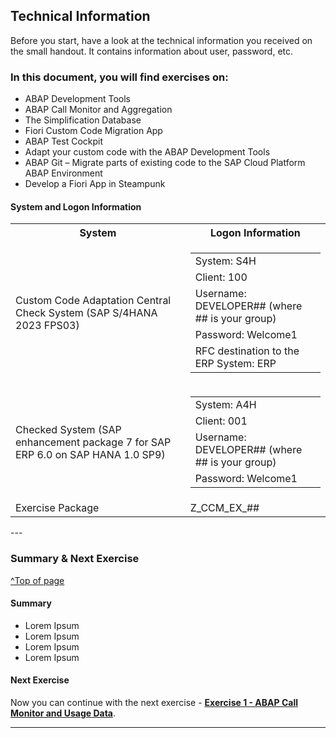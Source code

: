 
## Technical Information

<!-- Exercise Description -->
Before you start, have a look at the technical information you received on the small handout. It contains information about user, password, etc.


### In this document, you will find exercises on:
- ABAP Development Tools
- ABAP Call Monitor and Aggregation
- The Simplification Database
- Fiori Custom Code Migration App
- ABAP Test Cockpit
- Adapt your custom code with the ABAP Development Tools
- ABAP Git – Migrate parts of existing code to the SAP Cloud Platform ABAP Environment
- Develop a Fiori App in Steampunk

#### System and Logon Information

<table>
  <tr>
    <th>System</th>
    <th>Logon Information</th>
  </tr>
  <tr>
    <td>Custom Code Adaptation Central Check System (SAP S/4HANA 2023 FPS03)</td>
    <td>
      <table>
        <tr>
          <td>System: S4H</td>
        </tr>
        <tr>
          <td>Client: 100</td>
        </tr>
        </tr>
          <td>Username: DEVELOPER## (where ## is your group)</td>
        </tr>
        </tr>
          <td>Password: Welcome1</td>
        </tr>
        </tr>
          <td>RFC destination to the ERP System: ERP</td>
        </tr>
      </table>
    </td>
  </tr>
  <tr>
    <td>Checked System (SAP enhancement package 7 for SAP ERP 6.0 on SAP HANA 1.0 SP9)</td>
    <td>
      <table>
        <tr>
          <td>System: A4H</td>
        </tr>
        <tr>
          <td>Client: 001</td>
        </tr>
        </tr>
          <td>Username: DEVELOPER## (where ## is your group)</td>
        </tr>
        </tr>
          <td>Password: Welcome1</td>
        </tr>
      </table>
    </td>
  </tr>
  <tr>
    <td>Exercise Package</td>
    <td>Z_CCM_EX_##</td>
  </tr>
</table>
---

### Summary & Next Exercise
[^Top of page](#)

#### Summary
- Lorem Ipsum
- Lorem Ipsum
- Lorem Ipsum
- Lorem Ipsum

#### Next Exercise
Now you can continue with the next exercise - **[Exercise 1 - ABAP Call Monitor and Usage Data](../ex1/README1.md)**.

---